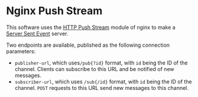# Nginx Push Stream

This software uses the [HTTP Push Stream](https://www.nginx.com/resources/wiki/modules/push_stream/)
module of nginx to make a [Server Sent Event](https://html.spec.whatwg.org/multipage/server-sent-events.html)
server.

Two endpoints are available, published as the following connection parameters:

 - `publisher-url`, which uses`/pub{?id}` format, with `id` being the ID of the channel.
  Clients can subscribe to this URL and be notified of new messages.
 - `subscriber-url`, which uses `/sub{/id}` format, with `id` being the ID of the channel.
  `POST` requests to this URL send new messages to this channel.


